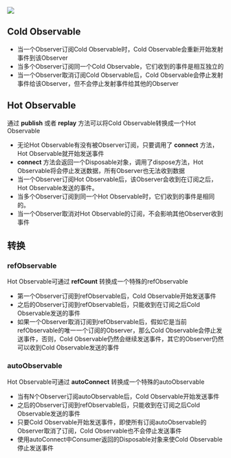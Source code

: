 ![](http://upload-images.jianshu.io/upload_images/1949836-e6783b371272be0f.png?imageMogr2/auto-orient/strip)

## Cold Observable

- 当一个Observer订阅Cold Observable时，Cold Observable会重新开始发射事件到该Observer
- 当多个Observer订阅同一个Cold Observable，它们收到的事件是相互独立的
- 当一个Observer取消订阅Cold Observable后，Cold Observable会停止发射事件给该Observer，但不会停止发射事件给其他的Observer

## Hot Observable

通过 **publish** 或者 **replay** 方法可以将Cold Observable转换成一个Hot Observable

- 无论Hot Observable有没有被Observer订阅，只要调用了 **connect** 方法，Hot Observable就开始发送事件
- **connect** 方法会返回一个Disposable对象，调用了dispose方法，Hot Observable将会停止发送数据，所有Observer也无法收到数据
- 当一个Observer订阅Hot Observable后，该Observer会收到在订阅之后，Hot Observable发送的事件。
- 当多个Observer订阅到同一个Hot Observable时，它们收到的事件是相同的。
- 当一个Observer取消对Hot Observable的订阅，不会影响其他Observer收到事件
 
## 转换

### refObservable

Hot Observable可通过 **refCount** 转换成一个特殊的refObservable

- 第一个Observer订阅到refObservable后，Cold Observable开始发送事件
- 之后的Observer订阅到refObservable后，只能收到在订阅之后Cold Observable发送的事件
- 如果一个Observer取消订阅到refObservable后，假如它是当前refObservable的唯一一个订阅的Observer，那么Cold Observable会停止发送事件，否则，Cold Observable仍然会继续发送事件，其它的Observer仍然可以收到Cold Observable发送的事件

### autoObservable

Hot Observable可通过 **autoConnect** 转换成一个特殊的autoObservable

- 当有N个Observer订阅autoObservable后，Cold Observable开始发送事件
- 之后的Observer订阅到refObservable后，只能收到在订阅之后Cold Observable发送的事件
- 只要Cold Observable开始发送事件，即使所有订阅autoObservable的Observer取消了订阅，Cold Observable也不会停止发送事件
- 使用autoConnect中Consumer返回的Disposable对象来使Cold Observable停止发送事件



